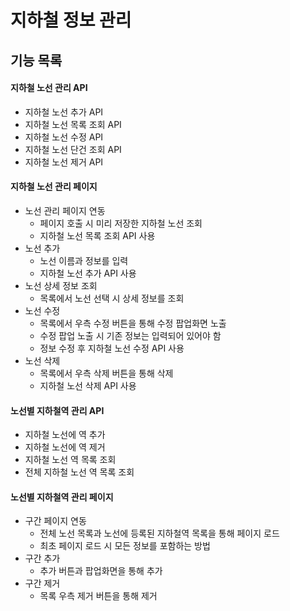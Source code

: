 # 지하철 정보 관리

## 기능 목록
#### 지하철 노선 관리 API
- 지하철 노선 추가 API
- 지하철 노선 목록 조회 API
- 지하철 노선 수정 API
- 지하철 노선 단건 조회 API
- 지하철 노선 제거 API

#### 지하철 노선 관리 페이지
- 노선 관리 페이지 연동
    - 페이지 호출 시 미리 저장한 지하철 노선 조회
    - 지하철 노선 목록 조회 API 사용
- 노선 추가
    - 노선 이름과 정보를 입력
    - 지하철 노선 추가 API 사용
- 노선 상세 정보 조회
    - 목록에서 노선 선택 시 상세 정보를 조회
- 노선 수정
    - 목록에서 우측 수정 버튼을 통해 수정 팝업화면 노출
    - 수정 팝업 노출 시 기존 정보는 입력되어 있어야 함
    - 정보 수정 후 지하철 노선 수정 API 사용
- 노선 삭제
    - 목록에서 우측 삭제 버튼을 통해 삭제
    - 지하철 노선 삭제 API 사용
    
#### 노선별 지하철역 관리 API
- 지하철 노선에 역 추가
- 지하철 노선에 역 제거
- 지하철 노선 역 목록 조회
- 전체 지하철 노선 역 목록 조회

#### 노선별 지하철역 관리 페이지
- 구간 페이지 연동
    - 전체 노선 목록과 노선에 등록된 지하철역 목록을 통해 페이지 로드
    - 최초 페이지 로드 시 모든 정보를 포함하는 방법
- 구간 추가
    - 추가 버튼과 팝업화면을 통해 추가
- 구간 제거
    - 목록 우측 제거 버튼을 통해 제거
